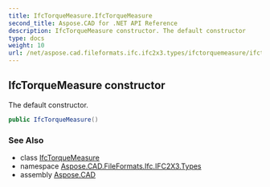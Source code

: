 ```yaml
---
title: IfcTorqueMeasure.IfcTorqueMeasure
second_title: Aspose.CAD for .NET API Reference
description: IfcTorqueMeasure constructor. The default constructor
type: docs
weight: 10
url: /net/aspose.cad.fileformats.ifc.ifc2x3.types/ifctorquemeasure/ifctorquemeasure/
---
```

## IfcTorqueMeasure constructor

The default constructor.

```csharp
public IfcTorqueMeasure()
```

### See Also

* class [IfcTorqueMeasure](../)
* namespace [Aspose.CAD.FileFormats.Ifc.IFC2X3.Types](../../ifctorquemeasure/)
* assembly [Aspose.CAD](../../../)


